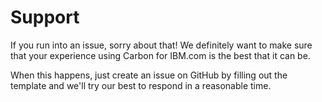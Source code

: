 # Support

If you run into an issue, sorry about that! We definitely want to make sure that
your experience using Carbon for IBM.com is the best that it can be.

When this happens, just create an issue on GitHub by filling out the template
and we'll try our best to respond in a reasonable time.
